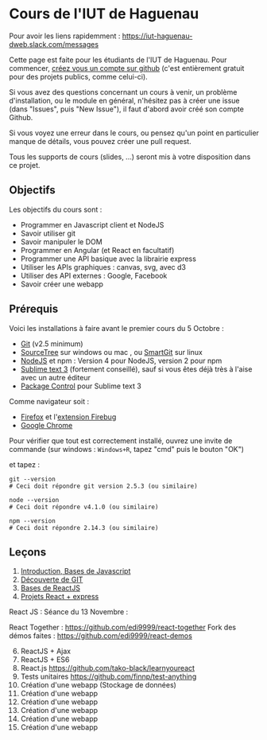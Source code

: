 # Cours de l'IUT de Haguenau

Pour avoir les liens rapidemment : https://iut-haguenau-dweb.slack.com/messages

Cette page est faite pour les étudiants de l'IUT de Haguenau.
Pour commencer, [créez vous un compte sur github](https://github.com/join) (c'est entièrement gratuit pour des projets publics, comme
celui-ci).

Si vous avez des questions concernant un cours à venir, un problème d'installation,
ou le module en général, n'hésitez pas à créer une issue (dans "Issues", puis "New Issue"), il faut
d'abord avoir créé son compte Github.

Si vous voyez une erreur dans le cours, ou pensez qu'un point en particulier manque de détails, vous pouvez créer
une pull request.

Tous les supports de cours (slides, ...) seront mis à votre disposition dans ce projet.

## Objectifs

Les objectifs du cours sont :

 * Programmer en Javascript client et NodeJS
 * Savoir utiliser git
 * Savoir manipuler le DOM
 * Programmer en Angular (et React en facultatif)
 * Programmer une API basique avec la librairie express
 * Utiliser les APIs graphiques : canvas, svg, avec d3
 * Utiliser des API externes : Google, Facebook
 * Savoir créer une webapp

## Prérequis

Voici les installations à faire avant le premier cours du 5 Octobre :

 * [Git](http://git-scm.com/download/win) (v2.5 minimum)
 * [SourceTree](https://www.sourcetreeapp.com/) sur windows ou mac , ou [SmartGit](http://www.syntevo.com/smartgit/) sur linux
 * [NodeJS](https://nodejs.org/en/download/) et npm : Version 4 pour NodeJS, version 2 pour npm
 * [Sublime text 3](http://www.sublimetext.com/3) (fortement conseillé), sauf si vous êtes déjà très à l'aise avec un autre éditeur
 * [Package Control](https://packagecontrol.io/installation) pour Sublime text 3

Comme navigateur soit :

 * [Firefox](https://www.mozilla.org/fr/firefox/new/) et l'[extension Firebug](https://getfirebug.com/downloads/)
 * [Google Chrome](https://www.google.com/chrome/browser/desktop/index.html)

Pour vérifier que tout est correctement installé, ouvrez une invite de commande (sur windows : `Windows+R`, tapez "cmd" puis le bouton "OK")

et tapez :

    git --version
    # Ceci doit répondre git version 2.5.3 (ou similaire)

    node --version
    # Ceci doit répondre v4.1.0 (ou similaire)

    npm --version
    # Ceci doit répondre 2.14.3 (ou similaire)


## Leçons

 1. [Introduction, Bases de Javascript](lessons/01-bases-js.md)
 2. [Découverte de GIT](lessons/02-bases-git.md)
 3. [Bases de ReactJS](lessons/03-bases-react.md)
 4. [Projets React + express](lessons/projets-react.md)

React JS : Séance du 13 Novembre :

React Together : https://github.com/edi9999/react-together
Fork des démos faites : https://github.com/edi9999/react-demos

 6. ReactJS + Ajax
 7. ReactJS + ES6
 8. React.js https://github.com/tako-black/learnyoureact
 9. Tests unitaires https://github.com/finnp/test-anything
 10. Création d'une webapp (Stockage de données)
 11. Création d'une webapp
 12. Création d'une webapp
 13. Création d'une webapp
 14. Création d'une webapp
 15. Création d'une webapp
